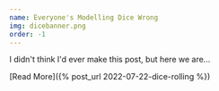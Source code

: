 ```yaml
---
name: Everyone's Modelling Dice Wrong
img: dicebanner.png
order: -1
---
```

I didn't think I'd ever make this post, but here we are...

[Read More]({% post_url 2022-07-22-dice-rolling %})